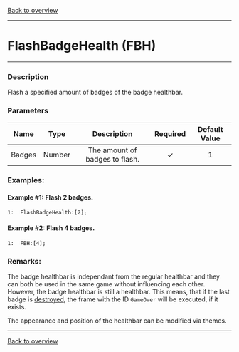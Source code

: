 [Back to overview](index.md)

---
# FlashBadgeHealth (FBH)
---
### Description
Flash a specified amount of badges of the badge healthbar.

### Parameters

|Name|Type|Description|Required|Default Value|
|:---:|:---:|:---:|:---:|:---:|
|Badges|Number|The amount of badges to flash.|✓|1|

### Examples:
#### Example #1: Flash 2 badges.
```
1:  FlashBadgeHealth:[2];
```

#### Example #2: Flash 4 badges.
```
1:  FBH:[4];
```

### Remarks:
The badge healthbar is independant from the regular healthbar and they can both be used in the same game without influencing each other. However, the badge healthbar is still a healthbar. This means, that if the last badge is [destroyed](DestroyBadges.md),
the frame with the ID `GameOver` will be executed, if it exists.

The appearance and position of the healthbar can be modified via themes.

---
[Back to overview](index.md)